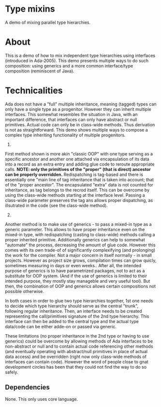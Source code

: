# Type mixins
A demo of mixing parallel type hierarchies.

# About
This is a demo of how to mix independent type hierarchies using interfaces (introduced
in Ada-2005). This demo presents multiple ways to do such composition: using generics
and a more common interface/type composition (reminiscent of Java).

# Technicalities
Ada does not have a "full" multiple inheritance, meaning (tagged) types can only have a single
type as a progenitor. However they can inherit multiple interfaces. This somewhat resembles
the situation in Java, with an important difference, that interfaces can only have abstract
or null primitives. Actual code can only be in class-wide methods. Thus derivation is not 
as straightforward. This demo shows multiple ways to compose a complex type inheriting 
functionality of multiple progenitors.

1. 
First method shown is more akin "classic OOP" with one type serving as a specific ancestor 
and another one attached via encapsulation of its data into a record as an extra entry and
adding glue code to reroute appropriate calls. **NOTE: only the primitives of the __"proper"__
(that is direct) ancestor can be properly overridden.** Redispatching is tag-based and there 
is essentially one "main line of tag inheritance that is taken into account; that of the 
"proper ancestor". The encapsulated "extra" data is not counted for inheritance, as tag 
belongs to the recrod itself. This can be overcome by using the class-wide methods starting 
at the interface level. Passing a class-wide parameter preserves the tag ans allows 
proper dispatching, as illsutrated in the code (see the class-wide method).

2. 
Another method is to make use of generics - to pass a mixed-in type as a generic parameter. 
This allows to have proper inheritance even on the mixed-in type, with redispatching (casting 
to class-wide) methods calling a proper inherited primitive. Additionally generics can help 
to somewhat "automate" the process, decreasing the amount of glue code. 
However this comes with its own trade-of of significantly complexifying (and prolonging) 
the work for the compiler. Not a major concern in itself normally - in small projects. 
However as project size grows, compilation times can grow quicly, sometimes  measuring in days 
or even weeks.. After all, the intended purpose of generics is to have parametrized packages, 
not to act as a substitute for OOP system. (And if the use of generics is limited to their 
intended purpose, they mostly stay manageble and very useful tool). But then, the combination 
of OOP and generics allows certain compositions not possible otherwise.

In both cases in order to glue two type hierarchies together, 1st one needs to decide which 
type hierarchy should serve as the central "trunk", following regular inheritance. Then, 
an interface needs to be created representing the call/primitives signature of the 2nd type hierarchy.
This interface can then be added to the central type and the actual type data/code can be either
adde-on or passed via generic.

These limitations (no proper inheritance in the 2nd type or having to use generics) could
be overcome by allowing methods of Ada interfaces to be non-abstract or null and to contain 
actual code referencing other methods (and eventually operating with abstract/null primitives
in place of actual data access) and be overridden (right now only class-wide methods of 
interfaces can contain code). However the word of people close to gnat development circles 
has been that they could not find the way to do so safely.

## Dependencies
None. This only uses core language.
